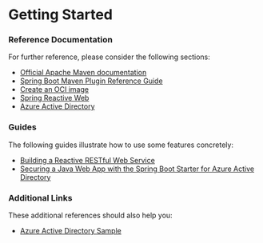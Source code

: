 # Getting Started

### Reference Documentation
For further reference, please consider the following sections:

* [Official Apache Maven documentation](https://maven.apache.org/guides/index.html)
* [Spring Boot Maven Plugin Reference Guide](https://docs.spring.io/spring-boot/docs/2.7.5/maven-plugin/reference/html/)
* [Create an OCI image](https://docs.spring.io/spring-boot/docs/2.7.5/maven-plugin/reference/html/#build-image)
* [Spring Reactive Web](https://docs.spring.io/spring-boot/docs/2.7.5/reference/htmlsingle/#web.reactive)
* [Azure Active Directory](https://microsoft.github.io/spring-cloud-azure/current/reference/html/index.html#spring-security-with-azure-active-directory)

### Guides
The following guides illustrate how to use some features concretely:

* [Building a Reactive RESTful Web Service](https://spring.io/guides/gs/reactive-rest-service/)
* [Securing a Java Web App with the Spring Boot Starter for Azure Active Directory](https://aka.ms/spring/msdocs/aad)

### Additional Links
These additional references should also help you:

* [Azure Active Directory Sample](https://aka.ms/spring/samples/latest/aad)

